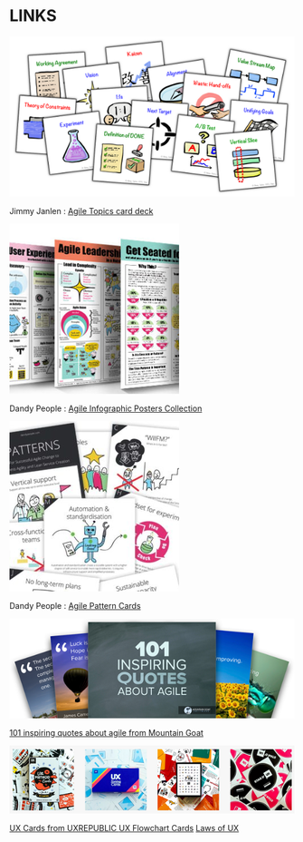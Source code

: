 # LINKS

![](Agile-Topics-Cards.png)

Jimmy Janlen : [Agile Topics card deck](https://blog.crisp.se/2015/10/08/jimmyjanlen/agile-topics-card-deck)

![](Infographic-Poster-Collection.jpg)

Dandy People : [Agile Infographic Posters Collection]( https://dandypeople.com/blog/agile-explained-infographic-posters-collection/)

![](Agile-Pattern-Cards.jpg)

Dandy People : [Agile Pattern Cards](https://media.dandypeople.com/2018/02/free-Pattern-Cards-Print-2018.pdf)

![](101-quotes.png)

[101 inspiring quotes about agile from Mountain Goat](https://www.mountaingoatsoftware.com/email-tips)

![](ux-tools.png)

[UX Cards from UXREPUBLIC ](https://www.ux-republic.com/boutique/)
[UX Flowchart Cards](https://www.uxflowcharts.com/)
[Laws of UX](https://lawsofux.com/)
